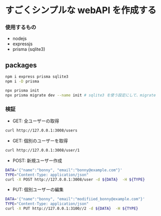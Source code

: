 # すごくシンプルな webAPI を作成する

### 使用するもの

- nodejs
- expressjs
- prisma (sqlite3)

## packages

```sh
npm i express prisma sqlite3
npm i -D prisma
```

```sh
npx prisma init
npx prisma migrate dev --name init # sqlite3 を使う設定にして、migrate
```

### 検証

- GET: 全ユーザーの取得

```sh
curl http://127.0.0.1:3008/users
```

- GET: 個別のユーザーを取得

```sh
curl http://127.0.0.1:3008/user/1
```

- POST: 新規ユーザー作成

```sh
DATA='{"name":"bonny", "email":"bonny@example.com"}'
TYPE="Content-Type: application/json"
curl -X POST http://127.0.0.1:3008/user -d ${DATA}  -H ${TYPE}
```

- PUT: 個別ユーザーの編集

```sh
DATA='{"name":"bonny", "email":"modifiied_bonny@example.com"}'
TYPE="Content-Type: application/json"
curl -X PUT http://127.0.0.1:3100//2 -d ${DATA}  -H ${TYPE}
```
